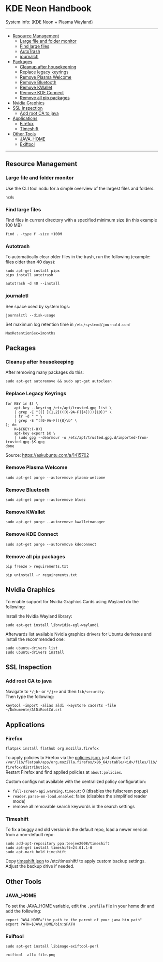 # KDE Neon Handbook

System info: (KDE Neon + Plasma Wayland)

---

- [Resource Management](#resource-management)
  - [Large file and folder monitor](#large-file-and-folder-monitor)
  - [Find large files](#find-large-files)
  - [AutoTrash](#autotrash)
  - [journalctl](#journalctl)
- [Packages](#packages)
  - [Cleanup after housekeeping](#cleanup-after-housekeeping)
  - [Replace legacy keyrings](#replace-legacy-keyrings)
  - [Remove Plasma Welcome](#remove-plasma-welcome)
  - [Remove Bluetooth](#remove-bluetooth)
  - [Remove KWallet](#remove-kwallet)
  - [Remove KDE Connect](#remove-kde-connect)
  - [Remove all pip packages](#remove-all-pip-packages)
- [Nvidia Graphics](#nvidia-graphics)
- [SSL Inspection](#ssl-inspection)
  - [Add root CA to java](#add-root-ca-to-java)
- [Applications](#applications)
  - [Firefox](#firefox)
  - [Timeshift](#timeshift)
- [Other Tools](#other-tools)
  - [JAVA_HOME](#java_home)
  - [Exiftool](#exiftool)

---

## Resource Management

### Large file and folder monitor

Use the CLI tool ncdu for a simple overview of the largest files and folders.

```shell
ncdu
```

### Find large files

Find files in current directory with a specified minimum size (in this example 100 MB)

```shell
find . -type f -size +100M
```

### Autotrash

To automatically clear older files in the trash, run the following (example: files older than 40 days):

```shell
sudo apt-get install pipx
pipx install autotrash
```

```shell
autotrash -d 40 --install
```

### journalctl

See space used by system logs:

```shell
journalctl --disk-usage
```

Set maximum log retention time in `/etc/systemd/journald.conf`

```
MaxRetentionSec=2months
```

## Packages

### Cleanup after housekeeping

After removing many packages do this:

```shell
sudo apt-get autoremove && sudo apt-get autoclean
```

### Replace Legacy Keyrings

```shell
for KEY in $( \
    apt-key --keyring /etc/apt/trusted.gpg list \
    | grep -E "(([ ]{1,2}(([0-9A-F]{4}))){10})" \
    | tr -d " " \
    | grep -E "([0-9A-F]){8}\b" \
); do
    K=${KEY:(-8)}
    apt-key export $K \
    | sudo gpg --dearmour -o /etc/apt/trusted.gpg.d/imported-from-trusted-gpg-$K.gpg
done
```

Source: https://askubuntu.com/a/1415702

### Remove Plasma Welcome

```shell
sudo apt-get purge --autoremove plasma-welcome
```

### Remove Bluetooth

```shell
sudo apt-get purge --autoremove bluez
```

### Remove KWallet

```shell
sudo apt-get purge --autoremove kwalletmanager
```

### Remove KDE Connect

```shell
sudo apt-get purge --autoremove kdeconnect
```

### Remove all pip packages

```shell
pip freeze > requirements.txt
```

```shell
pip uninstall -r requirements.txt
```

## Nvidia Graphics

To enable support for Nvidia Graphics Cards using Wayland do the following:

Install the Nvidia Wayland library:

```shell
sudo apt-get install libnvidia-egl-wayland1
```

Afterwards list available Nvidia graphics drivers for Ubuntu derivates and install the recommended one:

```shell
sudo ubuntu-drivers list
sudo ubuntu-drivers install
```

## SSL Inspection

### Add root CA to java

Navigate to `*/jbr` or `*/jre` and then `lib/security`.  
Then type the following:

```shell
keytool -import -alias aldi -keystore cacerts -file ~/Dokumente/AlDiRootCA.crt
```

## Applications

### Firefox

```shell
flatpak install flathub org.mozilla.firefox
```

To apply policies to Firefox via the [policies.json](firefox/policies.json), just place it at `/var/lib/flatpak/app/org.mozilla.firefox/x86_64/stable/<id>/files/lib/firefox/distribution`.  
Restart Firefox and find applied policies at `about:policies`.

Custom configs not available with the centralized policy configuration:

- `full-screen-api.warning.timeout`: 0 (disables the fullscreen popup)
- `reader.parse-on-load.enabled`: false (disables the simplified reader mode)
- remove all removable search keywords in the search settings

### Timeshift

To fix a buggy and old version in the default repo, load a newer version from a non-default repo:
```shell
sudo add-apt-repository ppa:teejee2008/timeshift
sudo apt-get install timeshift=24.01.1-0
sudo apt-mark hold timeshift
```

Copy [timeshift.json](timeshift/timeshift.json) to /etc/timeshift/ to apply custom backup settings.  
Adjust the backup drive if needed.

## Other Tools

### JAVA_HOME

To set the JAVA_HOME variable, edit the `.profile` file in your home dir and add the following:

```shell
export JAVA_HOME="the path to the parent of your java bin path"
export PATH=$JAVA_HOME/bin:$PATH
```

### Exiftool

```shell
sudo apt-get install libimage-exiftool-perl
```

```shell
exiftool -all= file.png
```
